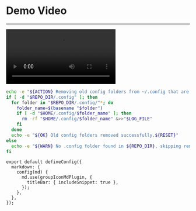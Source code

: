 # Demo Video

---

<video controls >
  <source src="/video.mp4" type="video/mp4" />
  Your browser does not support the video tag.
</video>

```sh [bun]
echo -e "${ACTION} Removing old config folders from ~/.config that are in ${REPO_DIR}...${RESET}"
if [ -d "$REPO_DIR/.config" ]; then
  for folder in "$REPO_DIR/.config/"*; do
    folder_name=$(basename "$folder")
    if [ -d "$HOME/.config/$folder_name" ]; then
      rm -rf "$HOME/.config/$folder_name" &>>"$LOG_FILE"
    fi
  done
  echo -e "${OK} Old config folders removed successfully.${RESET}"
else
  echo -e "${WARN} No .config folder found in ${REPO_DIR}, skipping removal.${RESET}"
fi

```

```tsx [theme/config.tsx]
export default defineConfig({
  markdown: {
    config(md) {
      md.use(groupIconMdPlugin, {
        titleBar: { includeSnippet: true },
      });
    },
  },
});
```
